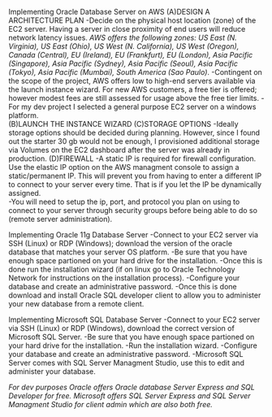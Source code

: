 Implementing Oracle Database Server on AWS
(A)DESIGN A ARCHITECTURE PLAN
-Decide on the physical host location (zone) of the EC2 server.  Having a server in close proximity of end users will reduce network latency 
 issues.
*AWS offers the following zones:  US East (N. Virginia), US East (Ohio), US West (N. California), US West (Oregon), Canada (Central), 
EU (Ireland), EU (Frankfurt), EU (London), Asia Pacific (Singapore), Asia Pacific (Sydney), Asia Pacific (Seoul), Asia Pacific (Tokyo), 
Asia Pacific (Mumbai), South America (Sao Paulo)*.
-Contingent on the scope of the project, AWS offers low to high-end servers available via the launch instance wizard. For new AWS 
customers, a free tier is offered; however modest fees are still assessed for usage above the free tier limits. 
-For my dev project I selected a general purpose EC2 server on a windows platform.  
(B)LAUNCH THE INSTANCE WIZARD
(C)STORAGE OPTIONS
-Ideally storage options should be decided during planning.  However, since I found out the starter 30 gb would not be enough, I 
provisioned additional storage via Volumes on the EC2 dashboard after the server was already in production.
(D)FIREWALL
 -A static IP is required for firewall configuration. Use the elastic IP option on the AWS managment console to assign a static/permanent 
 IP.  This will prevent you from having to enter a different IP to connect to your server every time.  That is if you let the IP be 
 dynamically assigned.   
 -You will need to setup the ip, port, and protocol you plan on using to connect to your server through security groups before being able 
 to do so (remote server administration). 
 
 Implementing Oracle 11g Database Server
 -Connect to your EC2 server via SSH (Linux) or RDP (Windows); download the version of the oracle database that matches your 
  server OS platform.
 -Be sure that you have enough space partioned on your hard drive for the installation.
 -Once this is done run the installation wizard (if on linux go to Oracle Technology Network for instructions on the installation 
 process).
 -Configure your database and create an administrative password.
 -Once this is done download and install Oracle SQL developer client to allow you to administer your new database from a remote client.
 
 Implementing Microsoft SQL Database Server
 -Connect to your EC2 server via SSH (Linux) or RDP (Windows), download the correct version of Microsoft SQL Server.
 -Be sure that you have enough space partioned on your hard drive for the installation.
 -Run the installation wizard.
 -Configure your database and create an administrative password.
 -Microsoft SQL Server comes with SQL Server Managment Studio, use this to edit and administer your database.
 
 *For dev purposes Oracle offers Oracle database Server Express and SQL Developer for free. Microsoft offers SQL Server Express and SQL 
 Server Managment Studio for client admin which are also both free.*

